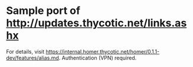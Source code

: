 [title]: # (Aliases in Homer)
[tags]: # (alias,homer)
[priority]: # (1)

# Sample port of http://updates.thycotic.net/links.ashx

For details, visit https://internal.homer.thycotic.net/homer/0.1.1-dev/features/alias.md. Authentication (VPN) required.
